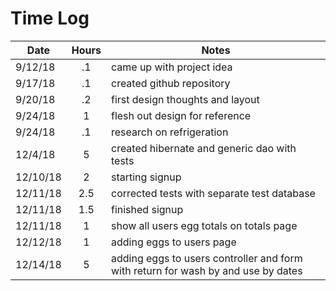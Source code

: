 # Time Log
|Date|Hours|Notes|
|-------|:-----:|-----|
|9/12/18|  .1   |came up with project idea 
|9/17/18|  .1   |created github repository
|9/20/18|  .2   |first design thoughts and layout  
|9/24/18|   1   |flesh out design for reference
|9/24/18|  .1   |research on refrigeration 
|12/4/18|   5   |created hibernate and generic dao with tests
|12/10/18|   2  |starting signup
|12/11/18|  2.5    |corrected tests with separate test database
|12/11/18|   1.5   |finished signup
|12/11/18|  1   |show all users egg totals on totals page
|12/12/18|   1 |   adding eggs to users page 
|12/14/18|  5  |   adding eggs to users controller and form with return for wash by and use by dates